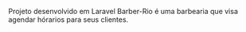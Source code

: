 Projeto desenvolvido em Laravel
Barber-Rio é uma barbearia que visa agendar hórarios para seus clientes.
